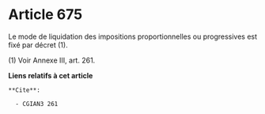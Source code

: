 # Article 675

Le mode de liquidation des impositions proportionnelles ou progressives est fixé par décret (1).

(1) Voir Annexe III, art. 261.

**Liens relatifs à cet article**

	**Cite**:

	  - CGIAN3 261
